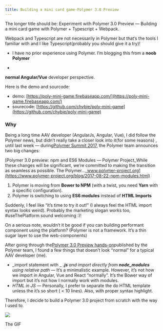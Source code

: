 ```yaml
---
title: Building a mini card game-Polymer 3.0 Preview
---
```


The longer title should be: Experiment with Polymer 3.0 Preview — Building a mini card game with Polymer + Typescript + Webpack.

Webpack and Typescript are not necessarily in Polymer but that’s the tools I familiar with and I like Typescript\(probably you should give it a try\)!

* I have no prior experience using Polymer. I’m blogging this from a
**noob Polymer**
+
**normal Angular/Vue**
developer perspective.

Here is the demo and sourcode:

* demo:
[https://poly-mini-game.firebaseapp.com/](https://poly-mini-game.firebaseapp.com/)
* sourecode:
[https://github.com/chybie/poly-mini-game](https://github.com/chybie/poly-mini-game)

### Why

Being a long time AAV developer \(AngularJs, Angular, Vue\), I did follow the Polymer news, but didn’t really take a closer look into it\(for some reasons\) , until last week — during[Polymer Summit 2017](https://summit.polymer-project.org/), the Polymer team announces two big changes:

[Polymer 3.0 preview: npm and ES6 Modules — Polymer Project_While these changes will be significant, we’re committed to making the transition as seamless as possible. The Polymer…_www.polymer-project.org](https://www.polymer-project.org/blog/2017-08-22-npm-modules.html)

1. Polymer is moving from
**Bower to NPM**
\(with a twist, you need
**Yarn**
with a specific configuration\).
2. Polymer is switching to using
**ES6 modules**
instead of
**HTML Imports**

Suddenly, I feel like “it’s time to try it out!” \(I always feel the HTML import syntax looks weird\). Probably the marketing slogan works too, \#useThePlatform sound welcoming :\)!

On a serious note, wouldn’t it be good if you can building performant component using the platform? \(Polymer is not a framework. It’s a thin sugar layer to use the web-components\)

After going through the[Polymer 3.0 Preview hands-on](https://www.polymer-project.org/blog/2017-08-23-hands-on-30-preview.html)published by the Polymer team, I found a few things that doesn’t look “normal” for a typical AAV developer \(me\).

* _import statement with _
_**.js**_
_and import directly from_
_**node\_modules**_
_using relative path_
— It’s a minimalistic example. However, it’s not how we import in Angular, Vue and React “normally”. It’s the Bower way of import but it’s not how I normally work with modules.
* _HTML in JS —_
Personally, I prefer to separate the do HTML template unless the it’s so short \(
&lt;
10 lines\). Also, with proper syntax highlight.

Therefore, I decide to build a Polymer 3.0 project from scratch with the way I used to.

![](http://img2.tuicool.com/n6bMFbV.gif)

The GIF

